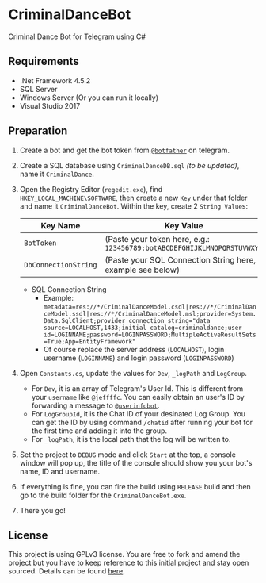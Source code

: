 # CriminalDanceBot
Criminal Dance Bot for Telegram using C#

## Requirements
- .Net Framework 4.5.2
- SQL Server
- Windows Server (Or you can run it locally)
- Visual Studio 2017

## Preparation
1. Create a bot and get the bot token from [`@botfather`](https://t.me/botfather) on telegram.
2. Create a SQL database using `CriminalDanceDB.sql` _(to be updated)_, name it `CriminalDance`.
3. Open the Registry Editor (`regedit.exe`), find `HKEY_LOCAL_MACHINE\SOFTWARE`, then create a new `Key` under that folder and name it `CriminalDanceBot`. Within the key, create 2 `String Value`s:

    |Key Name | Key Value |
    |---------|-----------|
    |`BotToken`|(Paste your token here, e.g.: `123456789:botABCDEFGHIJKLMNOPQRSTUVWXYZ`|
    |`DbConnectionString`|(Paste your SQL Connection String here, example see below)|

    - SQL Connection String
        - Example: `metadata=res://*/CriminalDanceModel.csdl|res://*/CriminalDanceModel.ssdl|res://*/CriminalDanceModel.msl;provider=System.Data.SqlClient;provider connection string="data source=LOCALHOST,1433;initial catalog=criminaldance;user id=LOGINNAME;password=LOGINPASSWORD;MultipleActiveResultSets=True;App=EntityFramework"`
        - Of course replace the server address (`LOCALHOST`), login username (`LOGINNAME`) and login password (`LOGINPASSWORD`)
4. Open `Constants.cs`, update the values for `Dev`, `_logPath` and `LogGroup`.
    - For `Dev`, it is an array of Telegram's User Id. This is different from your `username` like `@jeffffc`. You can easily obtain an user's ID by forwarding a message to [`@userinfobot`](https://t.me/userinfobot).
    - For `LogGroupId`, it is the Chat ID of your desinated Log Group. You can get the ID by using command `/chatid` after running your bot for the first time and adding it into the group.
    - For `_logPath`, it is the local path that the log will be written to.
5. Set the project to `DEBUG` mode and click `Start` at the top, a console window will pop up, the title of the console should show you your bot's name, ID and username.
6. If everything is fine, you can fire the build using `RELEASE` build and then go to the build folder for the `CriminalDanceBot.exe`.
7. There you go!

## License
This project is using GPLv3 license. You are free to fork and amend the project but you have to keep reference to this initial project and stay open sourced.
Details can be found [here](https://github.com/jeffffc/CriminalDanceBot/blob/master/LICENSE).
